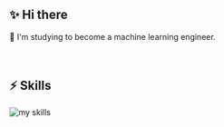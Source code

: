 <!-- プロフィールや連絡先を変更 -->
## ✨ Hi there

🌱 I'm studying to become a machine learning engineer.
<br>
<br>
<br>

## ⚡ Skills
<img alt="my skills" src="https://skillicons.dev/icons?theme=light&perline=16&i=c,cpp,cmake,java,html,css,tailwind,php,laravel,js,ts,react,materialui,next,figma,wordpress,python,opencv,sklearn,pytorch,fastapi,md,latex,mysql,postgres,prisma,docker,powershell,git,github,githubactions,ubuntu,linux,eclipse,vscode,emacs,azure" />
<br>

<!--
This repository is a ✨ _special_ ✨ repository because its `README.md` (this file) appears on your GitHub profile.

Here are some ideas to get you started:

- 🔭 I’m currently working on ...
- 🌱 I’m currently learning ...
- 👯 I’m looking to collaborate on ...
- 🤔 I’m looking for help with ...
- 💬 Ask me about ...
- 📫 How to reach me: ...
- 😄 Pronouns: ...
- ⚡ Fun fact: ...
- 🧑‍💻
-->

